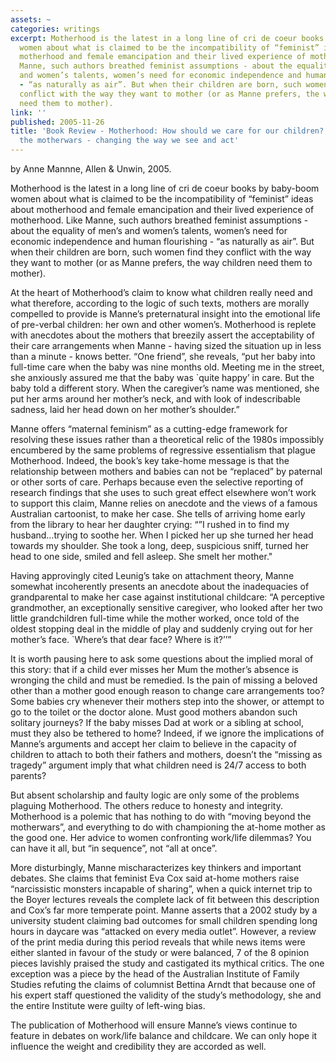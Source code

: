 ```yaml
---
assets: ~
categories: writings
excerpt: Motherhood is the latest in a long line of cri de coeur books by baby-boom
  women about what is claimed to be the incompatibility of “feminist” ideas about
  motherhood and female emancipation and their lived experience of motherhood. Like
  Manne, such authors breathed feminist assumptions - about the equality of men’s
  and women’s talents, women’s need for economic independence and human flourishing
  - “as naturally as air”. But when their children are born, such women find they
  conflict with the way they want to mother (or as Manne prefers, the way children
  need them to mother).
link: ''
published: 2005-11-26
title: 'Book Review - Motherhood: How should we care for our children? Moving beyond
  the motherwars - changing the way we see and act'
---
```

by Anne Mannne, Allen & Unwin, 2005.

Motherhood is the latest in a long line of cri de coeur books by
baby-boom women about what is claimed to be the incompatibility of
“feminist” ideas about motherhood and female emancipation and their
lived experience of motherhood. Like Manne, such authors breathed
feminist assumptions - about the equality of men’s and women’s talents,
women’s need for economic independence and human flourishing - “as
naturally as air”. But when their children are born, such women find
they conflict with the way they want to mother (or as Manne prefers, the
way children need them to mother).

At the heart of Motherhood’s claim to know what children really need and
what therefore, according to the logic of such texts, mothers are
morally compelled to provide is Manne’s preternatural insight into the
emotional life of pre-verbal children: her own and other women’s.
Motherhood is replete with anecdotes about the mothers that breezily
assert the acceptability of their care arrangements when Manne - having
sized the situation up in less than a minute - knows better. “One
friend”, she reveals, “put her baby into full-time care when the baby
was nine months old. Meeting me in the street, she anxiously assured me
that the baby was \`quite happy’ in care. But the baby told a different
story. When the caregiver’s name was mentioned, she put her arms around
her mother’s neck, and with look of indescribable sadness, laid her head
down on her mother’s shoulder.”

Manne offers “maternal feminism” as a cutting-edge framework for
resolving these issues rather than a theoretical relic of the 1980s
impossibly encumbered by the same problems of regressive essentialism
that plague Motherhood. Indeed, the book’s key take-home message is that
the relationship between mothers and babies can not be “replaced” by
paternal or other sorts of care. Perhaps because even the selective
reporting of research findings that she uses to such great effect
elsewhere won’t work to support this claim, Manne relies on anecdote and
the views of a famous Australian cartoonist, to make her case. She tells
of arriving home early from the library to hear her daughter crying: “”I
rushed in to find my husband…trying to soothe her. When I picked her up
she turned her head towards my shoulder. She took a long, deep,
suspicious sniff, turned her head to one side, smiled and fell asleep.
She smelt her mother."

Having approvingly cited Leunig’s take on attachment theory, Manne
somewhat incoherently presents an anecdote about the inadequacies of
grandparental to make her case against institutional childcare: “A
perceptive grandmother, an exceptionally sensitive caregiver, who looked
after her two little grandchildren full-time while the mother worked,
once told of the oldest stopping deal in the middle of play and suddenly
crying out for her mother’s face. \`Where’s that dear face? Where is
it?’’”

It is worth pausing here to ask some questions about the implied moral
of this story: that if a child ever misses her Mum the mother’s absence
is wronging the child and must be remedied. Is the pain of missing a
beloved other than a mother good enough reason to change care
arrangements too? Some babies cry whenever their mothers step into the
shower, or attempt to go to the toilet or the doctor alone. Must good
mothers abandon such solitary journeys? If the baby misses Dad at work
or a sibling at school, must they also be tethered to home? Indeed, if
we ignore the implications of Manne’s arguments and accept her claim to
believe in the capacity of children to attach to both their fathers and
mothers, doesn’t the “missing as tragedy” argument imply that what
children need is 24/7 access to both parents?

But absent scholarship and faulty logic are only some of the problems
plaguing Motherhood. The others reduce to honesty and integrity.
Motherhood is a polemic that has nothing to do with “moving beyond the
motherwars”, and everything to do with championing the at-home mother as
the good one. Her advice to women confronting work/life dilemmas? You
can have it all, but “in sequence”, not “all at once”.

More disturbingly, Manne mischaracterizes key thinkers and important
debates. She claims that feminist Eva Cox said at-home mothers raise
“narcissistic monsters incapable of sharing”, when a quick internet trip
to the Boyer lectures reveals the complete lack of fit between this
description and Cox’s far more temperate point. Manne asserts that a
2002 study by a university student claiming bad outcomes for small
children spending long hours in daycare was “attacked on every media
outlet”. However, a review of the print media during this period reveals
that while news items were either slanted in favour of the study or were
balanced, 7 of the 8 opinion pieces lavishly praised the study and
castigated its mythical critics. The one exception was a piece by the
head of the Australian Institute of Family Studies refuting the claims
of columnist Bettina Arndt that because one of his expert staff
questioned the validity of the study’s methodology, she and the entire
Institute were guilty of left-wing bias.

The publication of Motherhood will ensure Manne’s views continue to
feature in debates on work/life balance and childcare. We can only hope
it influence the weight and credibility they are accorded as well.